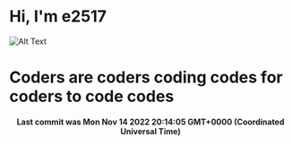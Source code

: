 # Hi, I'm e2517

![Alt Text](https://github.com/E2517/e2517/blob/master/images/background.gif)

# Coders are coders coding codes for coders to code codes

<h4 align="center">Last commit was Mon Nov 14 2022 20:14:05 GMT+0000 (Coordinated Universal Time)</h4>
